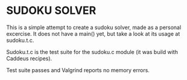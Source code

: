 SUDOKU SOLVER
=============

This is a simple attempt to create a sudoku solver, made as a personal
excercise. It does not have a main() yet, but take a look at its usage
at sudoku.t.c.

Sudoku.t.c is the test suite for the sudoku.c module (it was build
with Caddeus recipes).

Test suite passes and Valgrind reports no memory errors.

